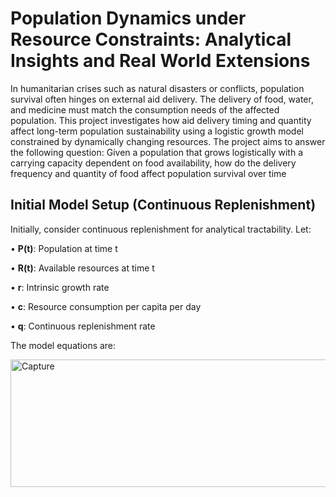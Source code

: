 # Population Dynamics under Resource Constraints: Analytical Insights and Real World Extensions
In humanitarian crises such as natural disasters or conflicts, population survival often
 hinges on external aid delivery. The delivery of food, water, and medicine must match
 the consumption needs of the affected population. This project investigates how aid
 delivery timing and quantity affect long-term population sustainability using a logistic
 growth model constrained by dynamically changing resources.
 The project aims to answer the following question: Given a population that grows
 logistically with a carrying capacity dependent on food availability, how do the delivery
 frequency and quantity of food affect population survival over time

## Initial Model Setup (Continuous Replenishment)
Initially, consider continuous replenishment for analytical tractability. Let:
  
  • **P(t)**: Population at time t
 
  • **R(t)**: Available resources at time t
 
  • **r**: Intrinsic growth rate
 
  • **c**: Resource consumption per capita per day
 
  • **q**: Continuous replenishment rate
 
The model equations are:

<img width="1087" height="204" alt="Capture" src="https://github.com/user-attachments/assets/ef2b0d26-2ae3-4c78-a1f1-be4740ac52a9" />
